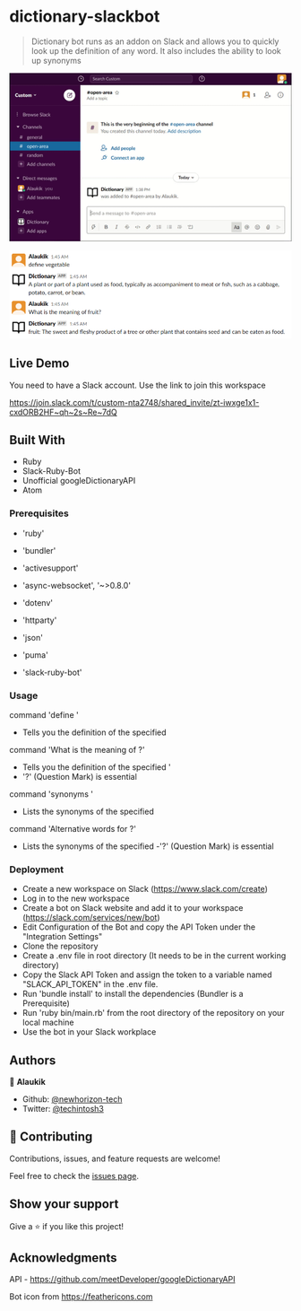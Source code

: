 # dictionary-slackbot

> Dictionary bot runs as an addon on Slack and allows you to quickly look up the definition of any word. It also includes the ability to look up synonyms

![Demo](./img/demo.gif)

![screenshot](./img/define.png)


## Live Demo

You need to have a Slack account. Use the link to join this workspace

https://join.slack.com/t/custom-nta2748/shared_invite/zt-iwxge1x1-cxdORB2HF~qh~2s~Re~7dQ


## Built With

- Ruby
- Slack-Ruby-Bot
- Unofficial googleDictionaryAPI
- Atom

### Prerequisites

- 'ruby'

- 'bundler'

- 'activesupport'

- 'async-websocket', '~>0.8.0'

- 'dotenv'

- 'httparty'

- 'json'

- 'puma'

- 'slack-ruby-bot'

### Usage

command 'define <word>'

- Tells you the definition of the specified <word>


command 'What is the meaning of <word>?'

- Tells you the definition of the specified <word>'
- '?' (Question Mark) is essential


command 'synonyms <word>'
- Lists the synonyms of the specified <word>

command 'Alternative words for <word>?'
- Lists the synonyms of the specified <word>
-'?' (Question Mark) is essential


### Deployment

- Create a new workspace on Slack  (https://www.slack.com/create)
- Log in to the new workspace
- Create a bot on Slack website and add it to your workspace (https://slack.com/services/new/bot)
- Edit Configuration of the Bot and copy the API Token under the "Integration Settings"
- Clone the repository
- Create a .env file in root directory (It needs to be in the current working directory)
- Copy the Slack API Token and assign the token to a variable named "SLACK_API_TOKEN" in the .env file.
- Run 'bundle install' to install the dependencies (Bundler is a Prerequisite)
- Run 'ruby bin/main.rb' from the root directory of the repository on your local machine
- Use the bot in your Slack workplace

## Authors

👤 **Alaukik**

- Github: [@newhorizon-tech](https://github.com/newhorizon-tech)
- Twitter: [@techintosh3](https://twitter.com/techintosh3)

## 🤝 Contributing

Contributions, issues, and feature requests are welcome!

Feel free to check the [issues page](https://github.com/newhorizon-tech/dictionary-slackbot/issues).

## Show your support

Give a ⭐️ if you like this project!

## Acknowledgments

API - https://github.com/meetDeveloper/googleDictionaryAPI

Bot icon from https://feathericons.com
